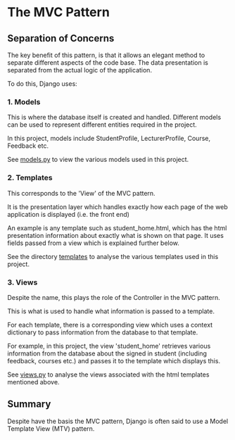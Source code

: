 # The MVC Pattern

## Separation of Concerns

The key benefit of this pattern, is that it allows an elegant method to separate different aspects of the code base.
The data presentation is separated from the actual logic of the application.

To do this, Django uses:

### 1. Models

This is where the database itself is created and handled. Different models can be used to represent different entities required in the project.

In this project, models include StudentProfile, LecturerProfile, Course, Feedback etc.

See [models.py](http://stgit.dcs.gla.ac.uk/tp3-2018-ese1/dissertation/blob/master/student_feedback_project/student_feedback_app/models.py) to view the various models used in this project.

### 2. Templates

This corresponds to the 'View' of the MVC pattern.

It is the presentation layer which handles exactly how each page of the web application is displayed (i.e. the front end)

An example is any template such as student_home.html, which has the html presentation information about exactly what is shown on that page. It uses fields passed from a view which is explained further below.

See the directory [templates](http://stgit.dcs.gla.ac.uk/tp3-2018-ese1/dissertation/tree/master/student_feedback_project/templates) to analyse the various templates used in this project.


### 3. Views

Despite the name, this plays the role of the Controller in the MVC pattern.

This is what is used to handle what information is passed to a template.

For each template, there is a corresponding view which uses a context dictionary to pass information from the database to that template.

For example, in this project, the view 'student_home' retrieves various information from the database about the signed in student (including feedback, courses etc.) and passes it to the template which displays this.

See [views.py](http://stgit.dcs.gla.ac.uk/tp3-2018-ese1/dissertation/blob/master/student_feedback_project/student_feedback_app/views.py) to analyse the views associated with the html templates mentioned above.

## Summary

Despite have the basis the MVC pattern, Django is often said to use a Model Template View (MTV) pattern.
